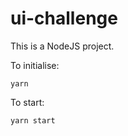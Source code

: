 ui-challenge
============

This is a NodeJS project.

To initialise:

	yarn

To start:

	yarn start
